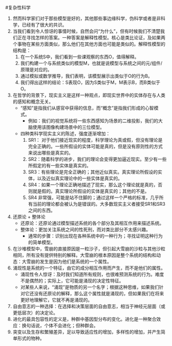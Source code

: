 #复杂性科学
1. 然而科学家们对于那些模型是好的，其他那些事边缘科学，伪科学或者是非科学，已经有了很大的共识。
2. 当我们看到令人惊讶的事情时候，自然会问“为什么”，但有时候我们不清楚我们正在寻找怎样的答案。一种答案是解释性模型。核心是类比论证，及如果两个事物在某些方面类似，那么他们在其他方面也可能是类似的。解释性模型的结构是：
    1. 在一个系统S中，我们看到一些课观察的东西O，值得解释。
    2. 我们构建一个与系统类似的模型M，也就是说模型与系统之间的元/组件/原理是对应的。
    3. 通过模拟或数学推导，我们表明，该模型展示出类似于O的行为B。
    4. 我们得出这样的结论：S表现O，因为S类似于M，M表示B，而B类似于O。
3. 在哲学的背景下，现实主义是这样一种观点，即现实世界中的实体存在与人类的感知和概念无关。
   * “感知”是指我们从感官中获得的信息，而“概念”是指我们形成的心智模式。
      * 例如：我们的视觉系统将一些东西感知为场景的二维投影，我们的大脑使用该图像构建场景中的三位模型。
   * 四种类科学现实主义的陈述，强度逐渐增加：
      1. SR1： 对于他们接近现实的程度，科学理论为真或假，但没有理论是完全正确的。一些所假设的实体可能是真的，但是没有原则性的方式来说出哪些是真实的。
      2. SR2：随着科学的进步，我们的理论会变得更加逼近现实。至少有一些所假定的有一些实体是真实的。
      3. SR3：有些理论是完全正确的；其他近似真实。真实理论所假设的实体，以及近似真实理论中的一些实体是真实的。
      4. SR4：如果一个理论正确地描述了现实，那么这个理论就是真的，否则就是假的。真实理论所假设的实体是真实的；其他的不是。
      5. SR4 非常强，可能是站不住脚的；通过这样一个严格的标准，几乎所有当前的理论都会被认为是错误的。大多数现实主义者接受SR1和SR3之间的东西。
4. 还原论 + 整体论
   * 还原论：还原论通过模型描述系统的各个部分及其相互作用来描述系统。
   * 整体论：更加关注系统之间的性死刑，而对类比部分不太感兴趣。
      * 通常的步骤：识别出现在各种系统中的一种行为；寻找证明这种行为的简单模型。      
5. 在沙堆模型中，雪崩的直接原因是一粒沙子，但引起大雪崩的沙粒与其他沙粒相同，所有没有提供特别的解释。大雪崩的根本原因是整个系统的结构和动态：大雪崩的发生是因为他们是系统的一个属性。
6. 涌现性是系统的一个特征，由它的成分相互作用而产生，而不是他们的属性。
   * 涌现性令人惊讶：及时我们知道所有规则，也很难预测系统的行为。难度不是偶然的；实际上，它可能是涌现的决定性特征。  
   * 对某些人来说，“涌现”是物质的另一个名字；根据这种思维，如果我们针对它还没有还原论的解释，那么这个属性就是涌现的，但如果我们在将来更好地理解它，它就不再是涌现的。
7. 自由意志的一种选择：在选择和决策层面的自由意志，相当于神经元层面（或更低层次）的决定论。
8. 进化的最具包容性的定义是，种群中基因型分布的变化。进化是一种聚合效应：换句话说，个体不会进化；但种群会。
9. 突变以及生存和繁殖差异，足以导致适应性的增加，多样性的增加，并产生简单形式的物种。







